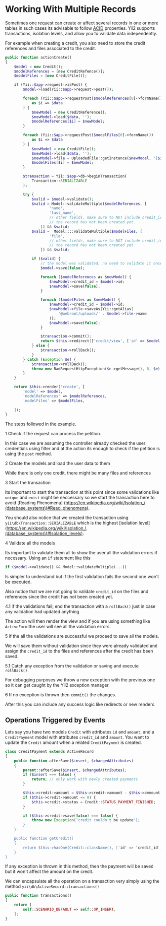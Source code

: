 Working With Multiple Records
=============================

Sometimes one request can create or affect several records in one or more tables
in such cases its advisable to follow [ACID](https://en.wikipedia.org/wiki/ACID)
properties. Yii2 supports transactions, isolation levels, and allow you to
validate data independently.

For example when creating a credit, you also need to store the credit references
and files associated to the credit.

```php
public function actionCreate()
{
    $model = new Credit();
    $modelReferences = [new CreditRefence()];
    $modelFiles = [new CreditFile()];

    if (Yii::$app->request->isPost) {
        $model->load(Yii::$app->request->post());

        foreach (Yii::$app->requestPost($modelReferences[0]->formName())
            as $i => $data
        ) {
            $newModel = new CreditReference();
            $newModel->load($data, '');
            $modelReferences[$i] = $newModel;
        }

        foreach (Yii::$app->requestPost($modelFiles[0]->formName())
            as $i => $data
        ) {
            $newModel = new CreditFile();
            $newModel->load($data, '');
            $newModel->file = UploadedFile::getInstance($newModel, "[$i]file");
            $modelFiles[$i] = $newModel;
        }

        $transaction = Yii::$app->db->beginTransaction(
            Transaction::SERIALIZABLE
        );

        try {
            $valid = $model->validate();
            $valid = Model::validateMultiple($modelReferences, [
                    'name',
                    'last_name',
                    // other fields, make sure to NOT include credit_id since
                    // the record has not been created yet.
                ]) && $valid;
            $valid =  Model::::validateMultiple($modelFiles, [
                    'file',
                    // other fields, make sure to NOT include credit_id since
                    // the record has not been created yet.
                ]) && $valid;

            if ($valid) {
                // the model was validated, no need to validate it once more
                $model->save(false);

                foreach ($modelReferences as $newModel) {
                    $newModel->credit_id = $model->id;
                    $newModel->save(false);
                }

                foreach ($modelFiles as $newModel) {
                    $newModel->credit_id = $model->id;
                    $newModel->file->saveAs(Yii::getAlias(
                        '@webroot/uploads/' . $model->file->name
                    ));
                    $newModel->save(false);
                }

                $transaction->commit();
                return $this->redirect(['credit/view', ['id' => $model->id]]);
            } else {
                $transaction->rollBack();
            }
        } catch (Exception $e) {
            $transaction->rollBack();
            throw new BadRequestHttpException($e->getMessage(), 0, $e);
        }
    }

    return $this->render('create', [
        'model' => $model,
        'modelReferences' => $modelReferences,
        'modelFiles' => $modelFiles,
    
    ]);
}
```

The steps followed in the example.

1 Check if the request can process the petition.

In this case we are assuming the controller already checked the user credentials
using filter and at the action its enough to check if the petition is using the
`post` method.

2 Create the models and load the user data to them

While there is only one credit, there might be many files and references

3 Start the transaction

Its important to start the transaction at this point since some validations like
`unique` and `exist` might be neccessary so we start the transaction here to
avoid [Reading Phenomena]
(https://en.wikipedia.org/wiki/Isolation_\(database_systems\)#Read_phenomena).

You should also notice that we created the transaction using
`yii\db\Transaction::SERIALIZABLE` which is the highest [isolation level]
(https://en.wikipedia.org/wiki/Isolation_\(database_systems\)#Isolation_levels).

4 Validate all the models

Its important to validate them all to show the user all the validation errors if
necessary. Using an `if` statement like this

```php
if ($model->validate() && Model::validateMultiple(...))
```

Is simpler to understand but if the first validation fails the second one won't
be executed.

Also notice that we are not going to validate `credit_id` on the files and
references since the credit has not been created yet.

4.1 if the validations fail, end the transaction with a `rollBack()` just in
case any validation had updated anything

The action will then render the view and if you are using something like
`ActiveForm` the user will see all the validation errors.

5 if the all the validations are successful we proceed to save all the models.

We will save them without validation since they were already validated and
assign the `credit_id` to the files and references after the credit has been
saved.

5.1 Catch any exception from the validation or saving and execute `rollBack()`

For debugging purposes we throw a new exception with the previous one so it can 
get caught by the Yii2 exception manager.

6 If no exception is thrown then `commit()` the changes.

After this you can include any success logic like redirects or new renders.

Operations Triggered by Events
------------------------------

Lets say you have two models `Credit` with attributes `id` and `amount`, and a
`CreditPayment` model with attributes `credit_id` and `amount`. You want to
update the `Credit` amount when a related `CreditPayment` is created.

```php
class CreditPayment extends ActiveRecord
{
    public function afterSave($insert, $changedAttributes)
    {
        parent::afterSave($insert, $changedAttributes);
        if ($insert === false) {
            return; // only work with newly created payments
        }

        $this->credit->amount = $this->credit->amount - $this->ammount;
        if ($this->credit->amount <= 0) {
            $this->credit->status = Credit::STATUS_PAYMENT_FINISHED;
        }

        if ($this->credit->save(false) === false) {
            throw new Exception('credit couldn't be update');
        }
    }

    public function getCredit()
    {
        return $this->hasOne(Credit::className(), ['id' => 'credit_id']);
    }
}
```

If any exception is thrown in this method, then the payment will be
saved but it won't affect the amount on the credit.

We can encapsulate all the operation on a transaction very simply using the
method `yii\db\ActiveRecord::transactions()`

```php
public function transactions()
{
    return [
        self::SCENARIO_DEFAULT => self::OP_INSERT,
    ];
}
```
